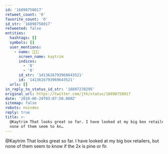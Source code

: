 ```yaml
---
id: '16898758017'
retweet_count: '0'
favorite_count: '0'
id_str: '16898758017'
retweeted: false
entities:
  hashtags: []
  symbols: []
  user_mentions:
    - name: 🧑🏽‍🔬
      screen_name: kaytrim
      indices:
        - '0'
        - '8'
      id_str: '1413616793969643521'
      id: '1413616793969643521'
  urls: []
in_reply_to_status_id_str: '16897270295'
original_url: https://twitter.com/jth/status/16898758017
date: '2010-06-24T03:07:50.000Z'
sitemap: false
robots: noindex
reply: true
title: >-
  @Kaytrim That looks great so far. I have looked at my big box retailers, but
  none of them seem to kn…
---
```


@Kaytrim That looks great so far. I have looked at my big box retailers, but none of them seem to know if the 2x is pine or fir.